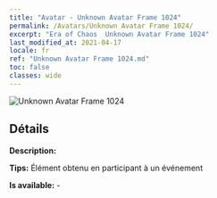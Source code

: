 ```yaml
---
title: "Avatar - Unknown Avatar Frame 1024"
permalink: /Avatars/Unknown Avatar Frame 1024/
excerpt: "Era of Chaos  Unknown Avatar Frame 1024"
last_modified_at: 2021-04-17
locale: fr
ref: "Unknown Avatar Frame 1024.md"
toc: false
classes: wide
---
```

 ![Unknown Avatar Frame 1024](/images/a/avatarFrame_24.png)

## Détails

 **Description:**  

 **Tips:** Élément obtenu en participant à un événement 

 **Is available:**  - 

